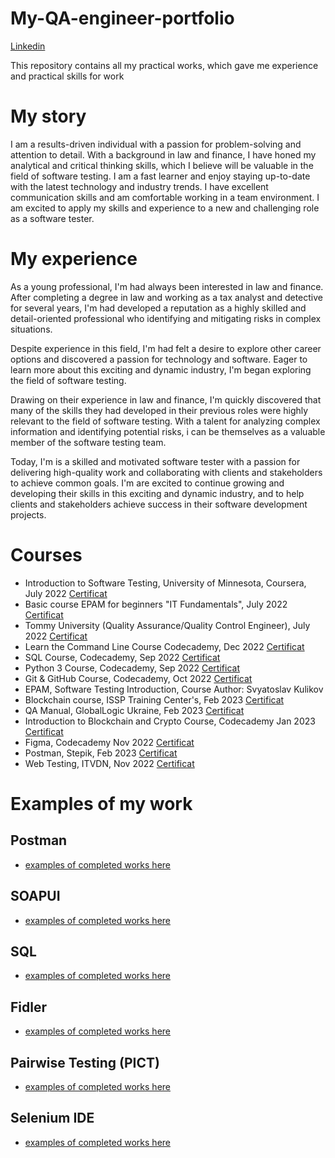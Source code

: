 # My-QA-engineer-portfolio
[Linkedin](https://www.linkedin.com/in/volodymyr-kopchuk-780620242/)

This repository contains all my practical works, which gave me experience and practical skills for work

# My story
I am a results-driven individual with a passion for problem-solving and attention to detail. With a background in law and finance, I have honed my analytical and critical thinking skills, which I believe will be valuable in the field of software testing. I am a fast learner and enjoy staying up-to-date with the latest technology and industry trends. I have excellent communication skills and am comfortable working in a team environment. I am excited to apply my skills and experience to a new and challenging role as a software tester.

# My experience
As a young professional, I'm had always been interested in law and finance. After completing a degree in law and working as a tax analyst and detective for several years, I'm had developed a reputation as a highly skilled and detail-oriented professional who identifying and mitigating risks in complex situations.

Despite experience in this field, I'm had felt a desire to explore other career options and discovered a passion for technology and software. Eager to learn more about this exciting and dynamic industry, I'm began exploring the field of software testing.

Drawing on their experience in law and finance, I'm quickly discovered that many of the skills they had developed in their previous roles were highly relevant to the field of software testing. With a talent for analyzing complex information and identifying potential risks, i can be themselves as a valuable member of the software testing team.

Today, I'm  is a  skilled and motivated software tester with a passion for delivering high-quality work and collaborating with clients and stakeholders to achieve common goals. I'm are excited to continue growing and developing their skills in this exciting and dynamic industry, and to help clients and stakeholders achieve success in their software development projects.

# Courses 
- Introduction to Software Testing, University of Minnesota, Coursera, July 2022 [Certificat](https://drive.google.com/file/d/1Tvla5WRXl6X1vZX0AdujfccmC-1cDvcM/view?usp=sharing)
- Basic course EPAM for beginners "IT Fundamentals", July 2022 [Certificat](https://drive.google.com/file/d/1ZM8MhLdNDMfMjFYTr9xd239xXltDquI1/view?usp=sharing)
- Tommy University (Quality Assurance/Quality Control Engineer), July 2022 [Certificat](https://drive.google.com/file/d/1WFsgBwZ4GSkhGV89dyjn4FVLUQKbqY4t/view?usp=sharing)
- Learn the Command Line Course Codecademy, Dec  2022 [Certificat](https://www.codecademy.com/profiles/9120815233/certificates/c87ba0541f8be78bc2f4ba1128233f6f)
- SQL Course, Codecademy, Sep 2022 [Certificat](https://www.codecademy.com/profiles/9120815233/certificates/042a4e5884e3eb6ea1f2a12be6abb851)
- Python 3 Course, Codecademy,  Sep 2022  [Certificat](https://drive.google.com/file/d/12gccgtpiM0eeX57VjVkatEyOQuczBPAH/view?usp=sharing)
- Git & GitHub Course, Codecademy, Oct 2022 [Certificat](https://drive.google.com/file/d/1S6xhflls59JcrfesPtecMagan36fFpXm/view?usp=sharing)
- EPAM, Software Testing Introduction, Course Author: Svyatoslav Kulikov
- Blockchain course, ISSP Training Center's, Feb 2023 [Certificat](https://drive.google.com/file/d/1C6SRzg6la5oqwJj8WSl_cf3fOeuu6wpw/view?usp=sharing)
- QA Manual,  GlobalLogic Ukraine,  Feb 2023 [Certificat](https://drive.google.com/file/d/13rNZLUx09XjAfah9U4PA-XO9-We-e_pu/view?usp=sharing)
- Introduction to Blockchain and Crypto Course, Codecademy Jan 2023 [Certificat](https://www.codecademy.com/profiles/9120815233/certificates/029aafc1045f406d9df401b3376a17a3)
- Figma, Codecademy Nov 2022  [Certificat](https://www.codecademy.com/profiles/9120815233/certificates/4ccef8d532484ea2aeec3b3b3dbb4f9c)
- Postman, Stepik,  Feb 2023 [Certificat](https://stepik.org/cert/1911037)
- Web Testing, ITVDN, Nov 2022 [Certificat](https://drive.google.com/file/d/19uLWRNrAp3RHkHIUv-J4zHqrl4tR9IwV/view?usp=sharing)

# Examples of my work
## Postman
- [examples of completed works here](https://drive.google.com/drive/folders/1OU6vZwalojXwBAneGMGEk9K8oWtTezOz?usp=sharing)
## SOAPUI
- [examples of completed works here](https://docs.google.com/document/d/1PZ9GoKyYh4U7H-4N3HYW0yjHq8RrbdrJp4eTLcUV77o/edit?usp=sharing)
## SQL
- [examples of completed works here](https://docs.google.com/document/d/16MdWs4UGvxGpx_8UpbqmVcJRoRefMPUsyQu7KkaZlVg/edit?usp=share_link)
## Fidler
- [examples of completed works here](https://docs.google.com/document/d/19N7Fz6fjfThLNUKE4jKNRfbTX3dbOgEj/edit?usp=sharing&ouid=100329667827698906861&rtpof=true&sd=true)
## Pairwise Testing (PICT)
- [examples of completed works here](https://docs.google.com/document/d/1ejC067IOWShW1izAD5zMlWfnLomAPRJOnuY3i7F5OFA/edit?usp=sharing)
## Selenium IDE 
- [examples of completed works here](https://docs.google.com/document/d/1yrCMFL3wVUO2y2aQdHd63XdxQFWxfzg9/edit?usp=sharing&ouid=100329667827698906861&rtpof=true&sd=true)
